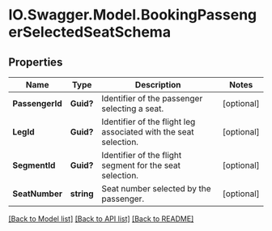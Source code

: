 # IO.Swagger.Model.BookingPassengerSelectedSeatSchema
## Properties

Name | Type | Description | Notes
------------ | ------------- | ------------- | -------------
**PassengerId** | **Guid?** | Identifier of the passenger selecting a seat. | [optional] 
**LegId** | **Guid?** | Identifier of the flight leg associated with the seat selection. | [optional] 
**SegmentId** | **Guid?** | Identifier of the flight segment for the seat selection. | [optional] 
**SeatNumber** | **string** | Seat number selected by the passenger. | [optional] 

[[Back to Model list]](../README.md#documentation-for-models) [[Back to API list]](../README.md#documentation-for-api-endpoints) [[Back to README]](../README.md)

